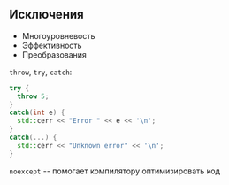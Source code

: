 ## Исключения

- Многоуровневость
- Эффективность
- Преобразования

`throw`, `try`, `catch`:
```cpp
try {
  throw 5;
}
catch(int e) {
  std::cerr << "Error " << e << '\n';
}
catch(...) {
  std::cerr << "Unknown error" << '\n';
}
```

`noexcept` -- помогает компилятору оптимизировать код

